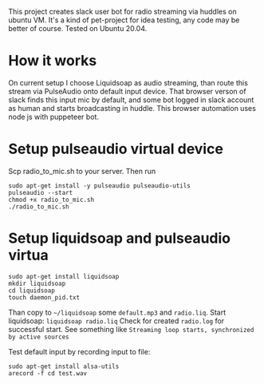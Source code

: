 This project creates slack user bot for radio streaming via huddles on ubuntu VM. It's a kind of pet-project for idea testing, any code may be better of course. Tested on Ubuntu 20.04.

# How it works

On current setup I choose Liquidsoap as audio streaming, than route this stream via PulseAudio onto default input device. That browser verson of slack finds this input mic by default, and some bot logged in slack account as human and starts broadcasting in huddle. This browser automation uses node js with puppeteer bot.

# Setup pulseaudio virtual device

Scp radio_to_mic.sh to your server. Then run

```
sudo apt-get install -y pulseaudio pulseaudio-utils
pulseaudio --start
chmod +x radio_to_mic.sh
./radio_to_mic.sh
```

# Setup liquidsoap and pulseaudio virtua

```
sudo apt-get install liquidsoap
mkdir liquidsoap
cd liquidsoap
touch daemon_pid.txt
```

Than copy to `~/liquidsoap` some `default.mp3` and `radio.liq`.
Start liquidsoap: `liquidsoap radio.liq`
Check for created `radio.log` for successful start. See something like `Streaming loop starts, synchronized by active sources`

Test default input by recording input to file:

```
sudo apt-get install alsa-utils
arecord -f cd test.wav
```